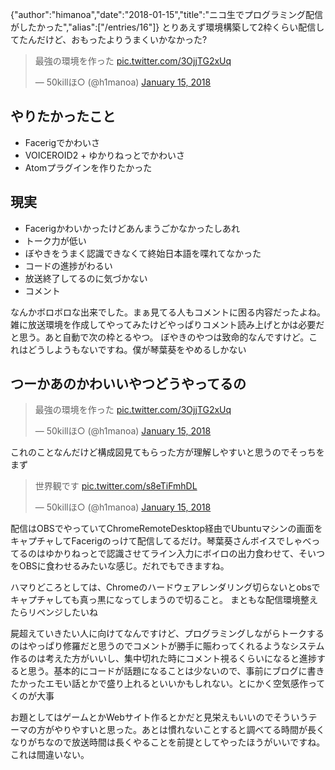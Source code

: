 {"author":"himanoa","date":"2018-01-15","title":"ニコ生でプログラミング配信がしたかった","alias":["/entries/16"]}
とりあえず環境構築して2枠くらい配信してたんだけど、おもったよりうまくいかなかった?

<blockquote class="twitter-tweet" data-partner="tweetdeck"><p lang="ja" dir="ltr">最強の環境を作った <a href="https://t.co/3OjjTG2xUq">pic.twitter.com/3OjjTG2xUq</a></p>&mdash; 50killほ○ (@h1manoa) <a href="https://twitter.com/h1manoa/status/952898974288986112?ref_src=twsrc%5Etfw">January 15, 2018</a></blockquote>

## やりたかったこと

- Facerigでかわいさ
- VOICEROID2 + ゆかりねっとでかわいさ
- Atomプラグインを作りたかった

## 現実

- Facerigかわいかったけどあんまうごかなかったしあれ
- トーク力が低い
- ぼやきをうまく認識できなくて終始日本語を喋れてなかった
- コードの進捗がわるい
- 放送終了してるのに気づかない
- コメント

なんかボロボロな出来でした。まぁ見てる人もコメントに困る内容だったよね。
雑に放送環境を作成してやってみたけどやっぱりコメント読み上げとかは必要だと思う。あと自動で次の枠とるやつ。
ぼやきのやつは致命的なんですけど。これはどうしようもないですね。僕が琴葉葵をやめるしかない

## つーかあのかわいいやつどうやってるの

<blockquote class="twitter-tweet" data-partner="tweetdeck"><p lang="ja" dir="ltr">最強の環境を作った <a href="https://t.co/3OjjTG2xUq">pic.twitter.com/3OjjTG2xUq</a></p>&mdash; 50killほ○ (@h1manoa) <a href="https://twitter.com/h1manoa/status/952898974288986112?ref_src=twsrc%5Etfw">January 15, 2018</a></blockquote>

これのことなんだけど構成図見てもらった方が理解しやすいと思うのでそっちをまず

<blockquote class="twitter-tweet" data-partner="tweetdeck"><p lang="ja" dir="ltr">世界観です <a href="https://t.co/s8eTiFmhDL">pic.twitter.com/s8eTiFmhDL</a></p>&mdash; 50killほ○ (@h1manoa) <a href="https://twitter.com/h1manoa/status/952902397503750145?ref_src=twsrc%5Etfw">January 15, 2018</a></blockquote>

配信はOBSでやっていてChromeRemoteDesktop経由でUbuntuマシンの画面をキャプチャしてFacerigのっけて配信してるだけ。琴葉葵さんボイスでしゃべってるのはゆかりねっとで認識させてライン入力にボイロの出力食わせて、そいつをOBSに食わせるみたいな感じ。だれでもできますね。

ハマりどころとしては、Chromeのハードウェアレンダリング切らないとobsでキャプチャしても真っ黒になってしまうので切ること。
まともな配信環境整えたらリベンジしたいね

屍超えていきたい人に向けてなんですけど、プログラミングしながらトークするのはやっぱり修羅だと思うのでコメントが勝手に賑わってくれるようなシステム作るのは考えた方がいいし、集中切れた時にコメント視るくらいになると進捗すると思う。基本的にコードが話題になることは少ないので、事前にブログに書きたかったエモい話とかで盛り上れるといいかもしれない。とにかく空気感作ってくのが大事  

お題としてはゲームとかWebサイト作るとかだと見栄えもいいのでそういうテーマの方がやりやすいと思った。あとは慣れないことすると調べてる時間が長くなりがちなので放送時間は長くやることを前提としてやったほうがいいですね。これは間違いない。

